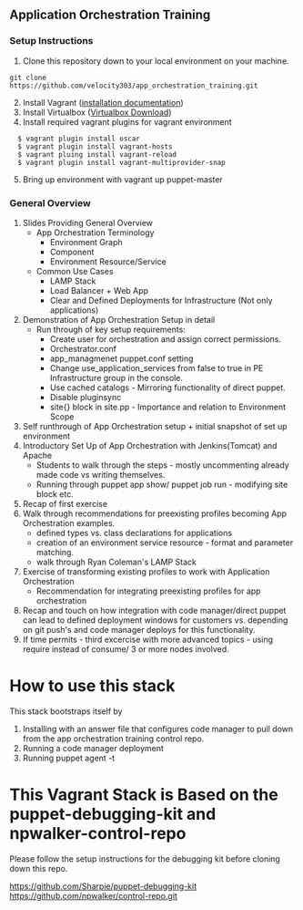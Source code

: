 ## Application Orchestration Training

### Setup Instructions

1. Clone this repository down to your local environment on your machine.
```
git clone https://github.com/velocity303/app_orchestration_training.git
```
2. Install Vagrant ([installation documentation](https://docs.vagrantup.com/v2/installation/))
3. Install Virtualbox ([Virtualbox Download](https://www.virtualbox.org/wiki/Downloads))
4. Install required vagrant plugins for vagrant environment
```
  $ vagrant plugin install oscar
  $ vagrant plugin install vagrant-hosts
  $ vagrant pluing install vagrant-reload
  $ vagrant plugin install vagrant-multiprovider-snap
```

5. Bring up environment with vagrant up puppet-master

### General Overview
 1. Slides Providing General Overview 
    - App Orchestration Terminology
      - Environment Graph
      - Component
      - Environment Resource/Service
    - Common Use Cases
      - LAMP Stack
      - Load Balancer + Web App
      - Clear and Defined Deployments for Infrastructure (Not only applications)
 2. Demonstration of App Orchestration Setup in detail
    - Run through of key setup requirements:
      - Create user for orchestration and assign correct permissions.
      - Orchestrator.conf
      - app_managmenet puppet.conf setting
      - Change use_application_services from false to true in PE Infrastructure group in the console.
      - Use cached catalogs - Mirroring functionality of direct puppet.
      - Disable pluginsync
      - site{} block in site.pp - Importance and relation to Environment Scope
 3. Self runthrough of App Orchestration setup + initial snapshot of set up environment
 4. Introductory Set Up of App Orchestration with Jenkins(Tomcat) and Apache 
    - Students to walk through the steps - mostly uncommenting already made code vs writing themselves.
    - Running through puppet app show/ puppet job run - modifying site block etc.
 5. Recap of first exercise 
 6. Walk through recommendations for preexisting profiles becoming App Orchestration examples. 
    - defined types vs. class declarations for applications
    - creation of an environment service resource - format and parameter matching.
    - walk through Ryan Coleman's LAMP Stack
 7. Exercise of transforming existing profiles to work with Application Orchestration
    - Recommendation for integrating preexisting profiles for app orchestration
 8. Recap and touch on how integration with code manager/direct puppet can lead to defined deployment windows for customers vs. depending on git push's and code manager deploys for this functionality. 
 9. If time permits - third excercise with more advanced topics - using require instead of consume/ 3 or more nodes involved.

# How to use this stack

This stack bootstraps itself by

1. Installing with an answer file that configures code manager to pull down from the app orchestration training control repo. 
2. Running a code manager deployment
3. Running puppet agent -t

# This Vagrant Stack is Based on the puppet-debugging-kit and npwalker-control-repo

Please follow the setup instructions for the debugging kit before cloning down this repo.

https://github.com/Sharpie/puppet-debugging-kit
https://github.com/npwalker/control-repo.git
